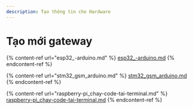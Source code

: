 ```yaml
---
description: Tạo thông tin cho Hardware
---
```


# Tạo mới gateway

{% content-ref url="esp32_-arduino.md" %}
[esp32\_-arduino.md](esp32\_-arduino.md)
{% endcontent-ref %}

{% content-ref url="stm32_gsm_arduino.md" %}
[stm32\_gsm\_arduino.md](stm32\_gsm\_arduino.md)
{% endcontent-ref %}

{% content-ref url="raspberry-pi_chay-code-tai-terminal.md" %}
[raspberry-pi\_chay-code-tai-terminal.md](raspberry-pi\_chay-code-tai-terminal.md)
{% endcontent-ref %}
